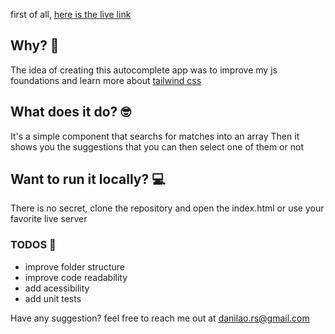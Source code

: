 first of all, [here is the live link](https://poetic-fairy-53495c.netlify.app/) 

## Why? 🤔
The idea of creating this autocomplete app was to improve my js foundations and learn more about [tailwind css](https://tailwindcss.com/)

## What does it do? 🤓
It's a simple component that searchs for matches into an array
Then it shows you the suggestions that you can then select one of them or not

## Want to run it locally? 💻
There is no secret, clone the repository and open the index.html or use your favorite live server

### TODOS 📝
- improve folder structure
- improve code readability
- add acessibility
- add unit tests

Have any suggestion? feel free to reach me out at [danilao.rs@gmail.com](mailto:danilao.rs@gmail.com)
